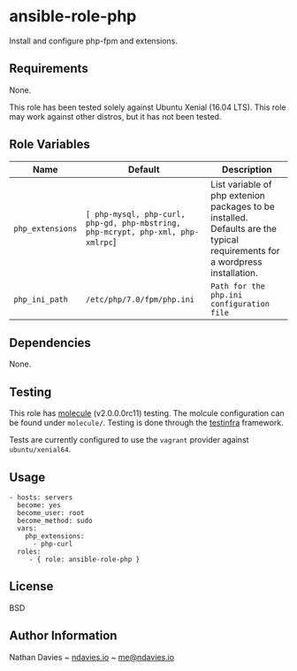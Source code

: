 ansible-role-php
=========

Install and configure php-fpm and extensions.

Requirements
------------

None.

This role has been tested solely against Ubuntu Xenial (16.04 LTS). This role
may work against other distros, but it has not been tested.

Role Variables
--------------

| Name | Default | Description |
|------|---------|-------------|
| `php_extensions` | `[ php-mysql, php-curl, php-gd, php-mbstring, php-mcrypt, php-xml, php-xmlrpc`] | List variable of php extenion packages to be installed. Defaults are the typical requirements for a wordpress installation. |
| `php_ini_path` | `/etc/php/7.0/fpm/php.ini` | `Path for the php.ini configuration file` |

Dependencies
------------

None.

Testing
-------

This role has [molecule](http://molecule.readthedocs.io/en/latest/) (v2.0.0.0rc11) testing. The molcule configuration can be found under `molecule/`. Testing is done through the [testinfra](http://testinfra.readthedocs.io/en/latest) framework.

Tests are currently configured to use the `vagrant` provider against `ubuntu/xenial64`.

Usage
-----

    - hosts: servers
      become: yes
      become_user: root
      become_method: sudo
      vars:
        php_extensions:
          - php-curl
      roles:
         - { role: ansible-role-php }

License
-------

BSD

Author Information
------------------

Nathan Davies ~ [ndavies.io](https://ndavies.io) ~ [me@ndavies.io](mailto://me@ndavies.io)
